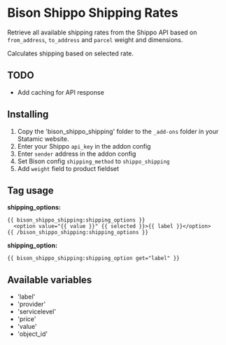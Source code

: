 
# Bison Shippo Shipping Rates

Retrieve all available shipping rates from the Shippo API based on `from_address`, `to_address` and `parcel` weight and dimensions.

Calculates shipping based on selected rate.

## TODO
- Add caching for API response

## Installing
1. Copy the 'bison_shippo_shipping' folder to the `_add-ons` folder in your Statamic website.
2. Enter your Shippo `api_key` in the addon config
3. Enter `sender` address in the addon config
4. Set Bison config `shipping_method` to `shippo_shipping`
5. Add `weight` field to product fieldset

## Tag usage

**shipping_options:**
```
{{ bison_shippo_shipping:shipping_options }}
  <option value="{{ value }}" {{ selected }}>{{ label }}</option>
{{ /bison_shippo_shipping:shipping_options }}
```

**shipping_option:**
```
{{ bison_shippo_shipping:shipping_option get="label" }}
```

## Available variables

- 'label'
- 'provider'
- 'servicelevel'
- 'price'
- 'value'
- 'object_id'
